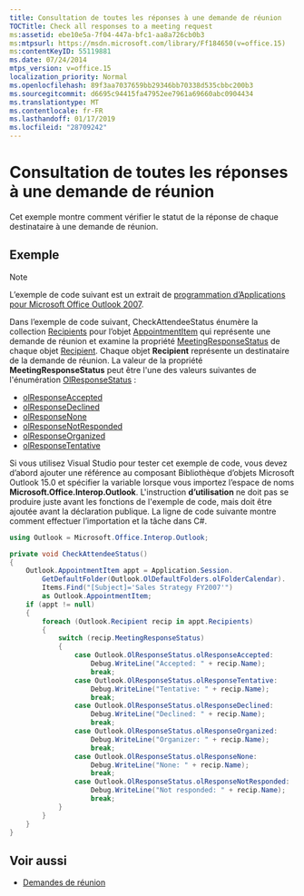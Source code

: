```yaml
---
title: Consultation de toutes les réponses à une demande de réunion
TOCTitle: Check all responses to a meeting request
ms:assetid: ebe10e5a-7f04-447a-bfc1-aa8a726cb0b3
ms:mtpsurl: https://msdn.microsoft.com/library/Ff184650(v=office.15)
ms:contentKeyID: 55119881
ms.date: 07/24/2014
mtps_version: v=office.15
localization_priority: Normal
ms.openlocfilehash: 89f3aa7037659bb29346bb70338d535cbbc200b3
ms.sourcegitcommit: d6695c94415fa47952ee7961a69660abc0904434
ms.translationtype: MT
ms.contentlocale: fr-FR
ms.lasthandoff: 01/17/2019
ms.locfileid: "28709242"
---
```

# <a name="check-all-responses-to-a-meeting-request"></a>Consultation de toutes les réponses à une demande de réunion

Cet exemple montre comment vérifier le statut de la réponse de chaque destinataire à une demande de réunion.

## <a name="example"></a>Exemple

> [!NOTE] 
> L’exemple de code suivant est un extrait de [programmation d’Applications pour Microsoft Office Outlook 2007](https://www.amazon.com/gp/product/0735622493?ie=UTF8&tag=msmsdn-20&linkCode=as2&camp=1789&creative=9325&creativeASIN=0735622493).

Dans l’exemple de code suivant, CheckAttendeeStatus énumère la collection [Recipients](https://msdn.microsoft.com/library/bb646361\(v=office.15\)) pour l’objet [AppointmentItem](https://msdn.microsoft.com/library/bb645611\(v=office.15\)) qui représente une demande de réunion et examine la propriété [MeetingResponseStatus](https://msdn.microsoft.com/library/bb645283\(v=office.15\)) de chaque objet [Recipient](https://msdn.microsoft.com/library/bb624370\(v=office.15\)). Chaque objet **Recipient** représente un destinataire de la demande de réunion. La valeur de la propriété **MeetingResponseStatus** peut être l'une des valeurs suivantes de l'énumération [OlResponseStatus](https://msdn.microsoft.com/library/bb644655\(v=office.15\)) :

- [olResponseAccepted](https://msdn.microsoft.com/library/bb644655\(v=office.15\))
- [olResponseDeclined](https://msdn.microsoft.com/library/bb644655\(v=office.15\))
- [olResponseNone](https://msdn.microsoft.com/library/bb644655\(v=office.15\))
- [olResponseNotResponded](https://msdn.microsoft.com/library/bb644655\(v=office.15\))
- [olResponseOrganized](https://msdn.microsoft.com/library/bb644655\(v=office.15\))
- [olResponseTentative](https://msdn.microsoft.com/library/bb644655\(v=office.15\))

Si vous utilisez Visual Studio pour tester cet exemple de code, vous devez d’abord ajouter une référence au composant Bibliothèque d’objets Microsoft Outlook 15.0 et spécifier la variable lorsque vous importez l’espace de noms **Microsoft.Office.Interop.Outlook**. L'instruction **d’utilisation** ne doit pas se produire juste avant les fonctions de l'exemple de code, mais doit être ajoutée avant la déclaration publique. La ligne de code suivante montre comment effectuer l’importation et la tâche dans C\#.

```csharp
using Outlook = Microsoft.Office.Interop.Outlook;
```


```csharp
private void CheckAttendeeStatus()
{
    Outlook.AppointmentItem appt = Application.Session.
        GetDefaultFolder(Outlook.OlDefaultFolders.olFolderCalendar).
        Items.Find("[Subject]='Sales Strategy FY2007'")
        as Outlook.AppointmentItem;
    if (appt != null)
    {
        foreach (Outlook.Recipient recip in appt.Recipients)
        {
            switch (recip.MeetingResponseStatus)
            {
                case Outlook.OlResponseStatus.olResponseAccepted:
                    Debug.WriteLine("Accepted: " + recip.Name);
                    break;
                case Outlook.OlResponseStatus.olResponseTentative:
                    Debug.WriteLine("Tentative: " + recip.Name);
                    break;
                case Outlook.OlResponseStatus.olResponseDeclined:
                    Debug.WriteLine("Declined: " + recip.Name);
                    break;
                case Outlook.OlResponseStatus.olResponseOrganized:
                    Debug.WriteLine("Organizer: " + recip.Name);
                    break;
                case Outlook.OlResponseStatus.olResponseNone:
                    Debug.WriteLine("None: " + recip.Name);
                    break;
                case Outlook.OlResponseStatus.olResponseNotResponded:
                    Debug.WriteLine("Not responded: " + recip.Name);
                    break;
            }
        }
    }
}
```

## <a name="see-also"></a>Voir aussi

- [Demandes de réunion](meeting-requests.md)

